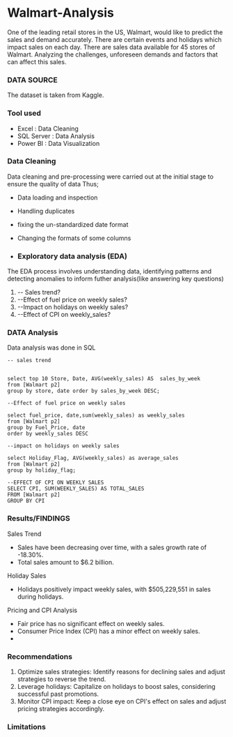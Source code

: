 # Walmart-Analysis
One of the leading retail stores in the US, Walmart, would like to predict the sales and demand accurately. There are certain events and holidays which impact sales on each day. There are sales data available for 45 stores of Walmart. Analyzing the challenges, unforeseen demands and factors that can affect this sales.

### DATA SOURCE
The dataset is taken from Kaggle.

### Tool used
- Excel : Data Cleaning
- SQL Server : Data Analysis
- Power BI : Data Visualization

### Data Cleaning
Data cleaning and pre-processing were carried out at the initial stage to ensure the quality of data
Thus;
- Data loading and inspection
- Handling duplicates
- fixing the un-standardized date format
-  Changing the formats of some columns

-  ### Exploratory data analysis (EDA)
The EDA process involves understanding data, identifying patterns and detecting anomalies to inform futher analysis(like answering key questions)
1. -- Sales trend?
2. --Effect of fuel price on weekly sales?
3. --Impact on holidays on weekly sales?
4. --Effect of CPI on weekly_sales?


### DATA Analysis
Data analysis was done in SQL

~~~
-- sales trend


select top 10 Store, Date, AVG(weekly_sales) AS  sales_by_week
from [Walmart p2]
group by store, date order by sales_by_week DESC;

--Effect of fuel price on weekly sales

select fuel_price, date,sum(weekly_sales) as weekly_sales
from [Walmart p2]
group by Fuel_Price, date
order by weekly_sales DESC

--impact on holidays on weekly sales

select Holiday_Flag, AVG(weekly_sales) as average_sales
from [Walmart p2]
group by holiday_flag;

--EFFECT OF CPI ON WEEKLY SALES
SELECT CPI, SUM(WEEKLY_SALES) AS TOTAL_SALES
FROM [Walmart p2]
GROUP BY CPI
~~~


### Results/FINDINGS
Sales Trend
- Sales have been decreasing over time, with a sales growth rate of -18.30%.
- Total sales amount to $6.2 billion.

Holiday Sales
- Holidays positively impact weekly sales, with $505,229,551 in sales during holidays.

Pricing and CPI Analysis
- Fair price has no significant effect on weekly sales.
- Consumer Price Index (CPI) has a minor effect on weekly sales.
- 
### Recommendations
1. Optimize sales strategies: Identify reasons for declining sales and adjust strategies to reverse the trend.
2. Leverage holidays: Capitalize on holidays to boost sales, considering successful past promotions.
3. Monitor CPI impact: Keep a close eye on CPI's effect on sales and adjust pricing strategies accordingly.
   
### Limitations


